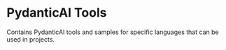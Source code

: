 # PydanticAI Tools

Contains PydanticAI tools and samples for specific languages that can be used in projects.
